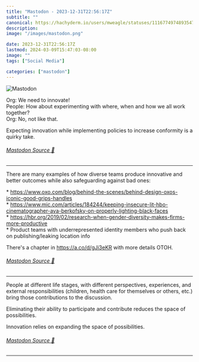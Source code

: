 ```yaml
---
title: "Mastodon - 2023-12-31T22:56:17Z"
subtitle: ""
canonical: https://hachyderm.io/users/mweagle/statuses/111677497489354747
description:
image: "/images/mastodon.png"

date: 2023-12-31T22:56:17Z
lastmod: 2024-03-09T15:47:03-08:00
image: ""
tags: ["Social Media"]

categories: ["mastodon"]
---
```

![Mastodon](/images/mastodon.png)

<p>Org: We need to innovate!<br />People: How about experimenting with where, when and how we all work together?<br />Org: No, not like that.</p><p>Expecting innovation while implementing policies to increase conformity is a quirky take.</p>


###### [Mastodon Source 🐘](https://hachyderm.io/@mweagle/111677497489354747)

___

<p>There are many examples of how diverse teams produce innovative and better outcomes while also safeguarding against bad ones:</p><p>* <a href="https://www.oxo.com/blog/behind-the-scenes/behind-design-oxos-iconic-good-grips-handles" target="_blank" rel="nofollow noopener noreferrer" translate="no"><span class="invisible">https://www.</span><span class="ellipsis">oxo.com/blog/behind-the-scenes</span><span class="invisible">/behind-design-oxos-iconic-good-grips-handles</span></a><br />* <a href="https://www.mic.com/articles/184244/keeping-insecure-lit-hbo-cinematographer-ava-berkofsky-on-properly-lighting-black-faces" target="_blank" rel="nofollow noopener noreferrer" translate="no"><span class="invisible">https://www.</span><span class="ellipsis">mic.com/articles/184244/keepin</span><span class="invisible">g-insecure-lit-hbo-cinematographer-ava-berkofsky-on-properly-lighting-black-faces</span></a><br />* <a href="https://hbr.org/2019/02/research-when-gender-diversity-makes-firms-more-productive" target="_blank" rel="nofollow noopener noreferrer" translate="no"><span class="invisible">https://</span><span class="ellipsis">hbr.org/2019/02/research-when-</span><span class="invisible">gender-diversity-makes-firms-more-productive</span></a><br />* Product teams with underrepresented identity members who push back on publishing/leaking location info</p><p>There&#39;s a chapter in <a href="https://a.co/d/gJi3eKR" target="_blank" rel="nofollow noopener noreferrer" translate="no"><span class="invisible">https://</span><span class="">a.co/d/gJi3eKR</span><span class="invisible"></span></a> with more details OTOH.</p>


###### [Mastodon Source 🐘](https://hachyderm.io/@mweagle/111677656605742515)

___

<p>People at different life stages, with different perspectives, experiences, and external responsibilities (children, health care for themselves or others, etc.) bring those contributions to the discussion.</p><p>Eliminating their ability to participate and contribute reduces the space of possibilities.</p><p>Innovation relies on expanding the space of possibilities.</p>


###### [Mastodon Source 🐘](https://hachyderm.io/@mweagle/111677683069764330)

___
